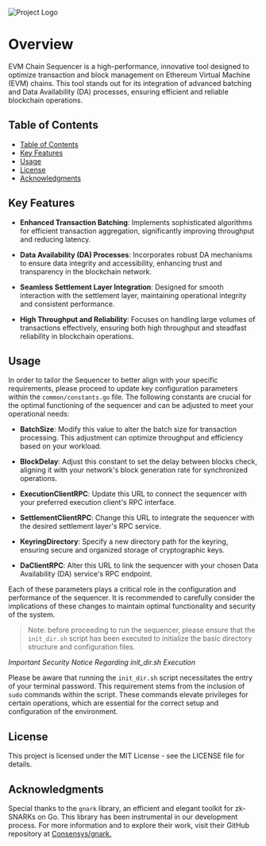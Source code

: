 ![Project Logo](https://www.airchains.io/assets/logos/airchains-evm-rollup-full-logo.png)

# Overview

EVM Chain Sequencer is a high-performance, innovative tool designed to optimize transaction and block management on Ethereum Virtual Machine (EVM) chains. This tool stands out for its integration of advanced batching and Data Availability (DA) processes, ensuring efficient and reliable blockchain operations.

## Table of Contents

- [Table of Contents](#table-of-contents)
- [Key Features](#key-features)
- [Usage](#usage)
- [License](#license)
- [Acknowledgments](#acknowledgments)

## Key Features

- **Enhanced Transaction Batching**: Implements sophisticated algorithms for efficient transaction aggregation, significantly improving throughput and reducing latency.

- **Data Availability (DA) Processes**: Incorporates robust DA mechanisms to ensure data integrity and accessibility, enhancing trust and transparency in the blockchain network.

- **Seamless Settlement Layer Integration**: Designed for smooth interaction with the settlement layer, maintaining operational integrity and consistent performance.

- **High Throughput and Reliability**: Focuses on handling large volumes of transactions effectively, ensuring both high throughput and steadfast reliability in blockchain operations.

## Usage

In order to tailor the Sequencer to better align with your specific requirements, please proceed to update key configuration parameters within the `common/constants.go` file. The following constants are crucial for the optimal functioning of the sequencer and can be adjusted to meet your operational needs:

- **BatchSize**: Modify this value to alter the batch size for transaction processing. This adjustment can optimize throughput and efficiency based on your workload.

- **BlockDelay**: Adjust this constant to set the delay between blocks check, aligning it with your network's block generation rate for synchronized operations.

- **ExecutionClientRPC**: Update this URL to connect the sequencer with your preferred execution client's RPC interface.

- **SettlementClientRPC**: Change this URL to integrate the sequencer with the desired settlement layer's RPC service.

- **KeyringDirectory**: Specify a new directory path for the keyring, ensuring secure and organized storage of cryptographic keys.

- **DaClientRPC**: Alter this URL to link the sequencer with your chosen Data Availability (DA) service's RPC endpoint.

Each of these parameters plays a critical role in the configuration and performance of the sequencer. It is recommended to carefully consider the implications of these changes to maintain optimal functionality and security of the system.

> Note: before proceeding to run the sequencer, please ensure that the `init_dir.sh` script has been executed to initialize the basic directory structure and configuration files.

_Important Security Notice Regarding init_dir.sh Execution_

Please be aware that running the `init_dir.sh` script necessitates the entry of your terminal password. This requirement stems from the inclusion of `sudo` commands within the script. These commands elevate privileges for certain operations, which are essential for the correct setup and configuration of the environment.

## License

This project is licensed under the MIT License - see the LICENSE file for details.

## Acknowledgments

Special thanks to the `gnark` library, an efficient and elegant toolkit for zk-SNARKs on Go. This library has been instrumental in our development process. For more information and to explore their work, visit their GitHub repository at [Consensys/gnark.](https://github.com/Consensys/gnark)
